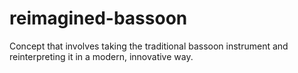 # reimagined-bassoon
Concept that involves taking the traditional bassoon instrument and reinterpreting it in a modern, innovative way.
